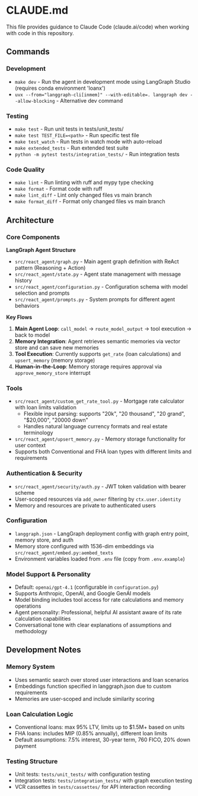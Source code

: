 # CLAUDE.md

This file provides guidance to Claude Code (claude.ai/code) when working with code in this repository.

## Commands

### Development
- `make dev` - Run the agent in development mode using LangGraph Studio (requires conda environment 'loanx')
- `uvx --from="langgraph-cli[inmem]" --with-editable=. langgraph dev --allow-blocking` - Alternative dev command

### Testing
- `make test` - Run unit tests in tests/unit_tests/
- `make test TEST_FILE=<path>` - Run specific test file
- `make test_watch` - Run tests in watch mode with auto-reload
- `make extended_tests` - Run extended test suite
- `python -m pytest tests/integration_tests/` - Run integration tests

### Code Quality
- `make lint` - Run linting with ruff and mypy type checking
- `make format` - Format code with ruff
- `make lint_diff` - Lint only changed files vs main branch
- `make format_diff` - Format only changed files vs main branch

## Architecture

### Core Components

**LangGraph Agent Structure**
- `src/react_agent/graph.py` - Main agent graph definition with ReAct pattern (Reasoning + Action)
- `src/react_agent/state.py` - Agent state management with message history
- `src/react_agent/configuration.py` - Configuration schema with model selection and prompts
- `src/react_agent/prompts.py` - System prompts for different agent behaviors

**Key Flows**
1. **Main Agent Loop**: `call_model` → `route_model_output` → tool execution → back to model
2. **Memory Integration**: Agent retrieves semantic memories via vector store and can save new memories
3. **Tool Execution**: Currently supports `get_rate` (loan calculations) and `upsert_memory` (memory storage)
4. **Human-in-the-Loop**: Memory storage requires approval via `approve_memory_store` interrupt

### Tools
- `src/react_agent/custom_get_rate_tool.py` - Mortgage rate calculator with loan limits validation
  - Flexible input parsing: supports "20k", "20 thousand", "20 grand", "$20,000", "20000 down"
  - Handles natural language currency formats and real estate terminology
- `src/react_agent/upsert_memory.py` - Memory storage functionality for user context
- Supports both Conventional and FHA loan types with different limits and requirements

### Authentication & Security
- `src/react_agent/security/auth.py` - JWT token validation with bearer scheme
- User-scoped resources via `add_owner` filtering by `ctx.user.identity`
- Memory and resources are private to authenticated users

### Configuration
- `langgraph.json` - LangGraph deployment config with graph entry point, memory store, and auth
- Memory store configured with 1536-dim embeddings via `src/react_agent/embed.py:aembed_texts`
- Environment variables loaded from `.env` file (copy from `.env.example`)

### Model Support & Personality
- Default: `openai/gpt-4.1` (configurable in `configuration.py`)
- Supports Anthropic, OpenAI, and Google GenAI models
- Model binding includes tool access for rate calculations and memory operations
- Agent personality: Professional, helpful AI assistant aware of its rate calculation capabilities
- Conversational tone with clear explanations of assumptions and methodology

## Development Notes

### Memory System
- Uses semantic search over stored user interactions and loan scenarios
- Embeddings function specified in langgraph.json due to custom requirements
- Memories are user-scoped and include similarity scoring

### Loan Calculation Logic
- Conventional loans: max 95% LTV, limits up to $1.5M+ based on units
- FHA loans: includes MIP (0.85% annually), different loan limits
- Default assumptions: 7.5% interest, 30-year term, 760 FICO, 20% down payment

### Testing Structure
- Unit tests: `tests/unit_tests/` with configuration testing
- Integration tests: `tests/integration_tests/` with graph execution testing  
- VCR cassettes in `tests/cassettes/` for API interaction recording